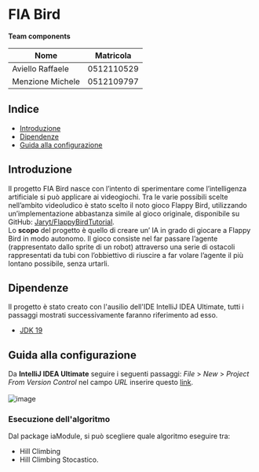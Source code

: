 # FIA Bird
**Team components**


|Nome|Matricola|
|----|---------|
| Aviello Raffaele | 0512110529 |
| Menzione Michele | 0512109797 |

## Indice
- [Introduzione](#introduzione)
- [Dipendenze](#dipendenze)
- [Guida alla configurazione](#guida-alla-configurazione)


## Introduzione
Il progetto FIA Bird nasce con l’intento di sperimentare come l’intelligenza artificiale si può applicare ai videogiochi. Tra le varie possibili scelte nell’ambito videoludico è stato scelto il noto gioco Flappy Bird, utilizzando un’implementazione abbastanza simile al gioco originale, disponibile su GitHub: [Jaryt/FlappyBirdTutorial](https://github.com/Jaryt/FlappyBirdTutorial).<br>
Lo **scopo** del progetto è quello di creare un’ IA in grado di giocare a Flappy Bird in modo autonomo.
Il gioco consiste nel far passare l’agente (rappresentato dallo sprite di un robot) attraverso una serie di ostacoli rappresentati da tubi con l’obbiettivo di riuscire a far volare l’agente il più lontano possibile, senza urtarli.

## Dipendenze
Il progetto è stato creato con l'ausilio dell'IDE IntelliJ IDEA Ultimate, tutti i passaggi mostrati successivamente faranno riferimento ad esso.

- [JDK 19](https://www.oracle.com/java/technologies/downloads/#java19 "JDK 19")

## Guida alla configurazione
Da **IntelliJ IDEA Ultimate** seguire i seguenti passaggi: *File* > *New* > *Project From Version Control* nel campo *URL* inserire questo [link](https://github.com/raffaeleav/progetto-fia-fia-bird).<br>
<br>
![image](https://user-images.githubusercontent.com/16355437/215322368-34426ef0-d153-4296-a851-926bfdfed0c0.png)
<br>
### Esecuzione dell'algoritmo
Dal package iaModule, si può scegliere quale algoritmo eseguire tra:
- Hill Climbing 
- Hill Climbing Stocastico.











